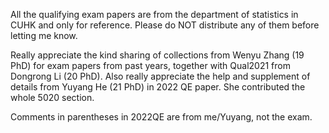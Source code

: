 All the qualifying exam papers are from the department of statistics in CUHK and only for reference. Please do NOT distribute any of them before letting me know. 

Really appreciate the kind sharing of collections from Wenyu Zhang (19 PhD) for exam papers from past years, together with Qual2021 from Dongrong Li (20 PhD). Also really appreciate the help and supplement of details from Yuyang He (21 PhD) in 2022 QE paper. She contributed the whole 5020 section. 

Comments in parentheses in 2022QE are from me/Yuyang, not the exam.
